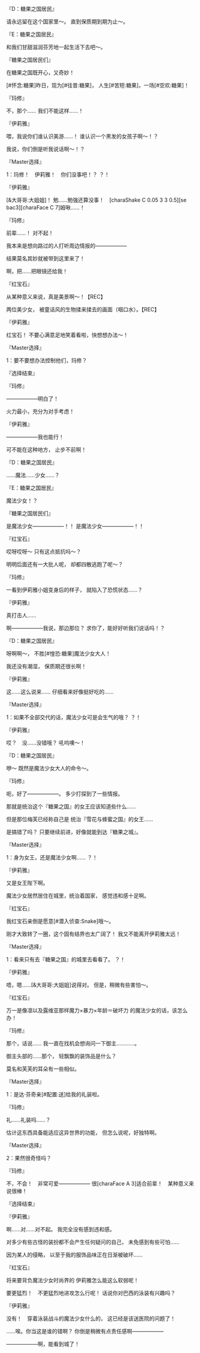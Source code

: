 『D：糖果之国居民』

请永远留在这个国家里～。
直到保质期到期为止～。

『E：糖果之国居民』

和我们甘甜滋润芬芳地一起生活下去吧～。

『糖果之国居民们』

在糖果之国既开心，又奇妙！

[#怀念:糖果]昨日，现为[#往昔:糖果]，
人生[#苦短:糖果]，一场[#空欢:糖果]！

『玛修』

不，那个……
我们不能这样……！

『伊莉雅』

喂，我说你们谁认识美游……！
谁认识一个黑发的女孩子啊～！？

我说，你们倒是听我说话啊～！？

『Master选择』

1：玛修！　伊莉雅！　你们没事吧！？
？！

『伊莉雅』

[&大哥哥:大姐姐]！
勉……勉强还算没事！　[charaShake C 0.05 3 3 0.5][se bac3][charaFace C 7]姆啾……！

『玛修』

前辈……！
对不起！

我本来是想向路过的人打听周边情报的——————

结果莫名其妙就被带到这里来了！

啊，把……把眼镜还给我！

『红宝石』

从某种意义来说，真是美景啊～！【REC】

两位美少女，
被童话风的生物揉来揉去的画面（咽口水）。【REC】

『伊莉雅』

红宝石！
不要心满意足地笑着看啦，快想想办法～！

『Master选择』

1：要不要想办法控制他们，玛修？

『选择结束』

『玛修』

——————明白了！

火力最小，充分为对手考虑！

『伊莉雅』

——————我也能行！

可不能在这种地方，
止步不前啊！

『D：糖果之国居民』

……魔法……少女……？

『E：糖果之国居民』

魔法少女！？

『糖果之国居民们』

是魔法少女——————！！
是魔法少女——————！！

『红宝石』

哎呀哎呀～
只有这点抵抗吗～？

明明后面还有一大批人呢，
却都四散逃跑了呢～？

『玛修』

一看到伊莉雅小姐变身后的样子，
就陷入了恐慌状态……？

『伊莉雅』

真打击人……

啊——————我说，那边那位？
求你了，能好好听我们说话吗！？

『D：糖果之国居民』

呀啊啊～，
不胜[#惶恐:糖果]魔法少女大人！

我还没有潮湿，
保质期还很长啊！

『伊莉雅』

这……这么说来……
仔细看来好像挺好吃的……

『Master选择』

1：如果不全部交代的话，魔法少女可是会生气的哦？
？！

『伊莉雅』

哎？　没……没错哦？
吼呜噢～！

『D：糖果之国居民』

咿～
既然是魔法少女大人的命令～。

『玛修』

呃，好了——————。
多少打探到了一些情报。

那就是统治这个『糖果之国』的女王应该知道些什么……

但是那位梅芙已经称自己是
统治『雪花与蜂蜜之国』的女王……

是搞错了吗？
只要继续前进，好像就能到达『糖果之城』。

『Master选择』

1：身为女王，还是魔法少女啊……
？！

『伊莉雅』

又是女王陛下啊。

魔法少女居然居住在城里，统治着国家，
感觉违和感十足啊。

『红宝石』

我红宝石亲倒是愿意[#潜入侦查:Snake]哦～。

刚才大致转了一圈，这个固有结界也太广阔了！
我又不能离开伊莉雅太远！

『Master选择』

1：看来只有去『糖果之国』的城里去看看了。
？！

『伊莉雅』

唔，嗯……[&大哥哥:大姐姐]说得对。
但是，稍微有些害怕～。

『红宝石』

万一是像凛以及露维亚那样魔力×暴力×年龄＝破坏力
的魔法少女的话，该怎么办！

『玛修』

那个，话说……
我一直在找机会想询问一下御主…………。

御主头部的……那个，
轻飘飘的装饰品是什么？

莫名和芙芙的耳朵有一些相似。

『Master选择』

1：是达·芬奇亲[#配置:送]给我的礼装啦。

『玛修』

礼……礼装吗……？

估计这东西具备能适应这异世界的功能，
但怎么说呢，好独特啊。

『Master选择』

2：果然很奇怪吗？

『玛修』

不，不会！　非常可爱——————
很[charaFace A 3]适合前辈！　某种意义来说很棒！

『选择结束』

『伊莉雅』

啊……对……对不起。
我完全没有感到违和感。

对多少有些古怪的装扮都不会产生任何疑问的自己，
未免感到有些可怕……

因为某人的侵略，
以至于我的服饰品味正在日渐被破坏……

『红宝石』

将来要背负魔法少女时尚界的
伊莉雅怎么能这么软弱呢！

要更猛烈！　不更猛烈地进攻怎么行呢！
话说你对巴西的泳装有兴趣吗？

『伊莉雅』

没有！　穿着泳装战斗的魔法少女什么的，
这已经是该送医院的问题了！

……唉。你当这是谁的错啊？
你倒是稍微有点责任感啊——————

——————啊，能看到城了！

